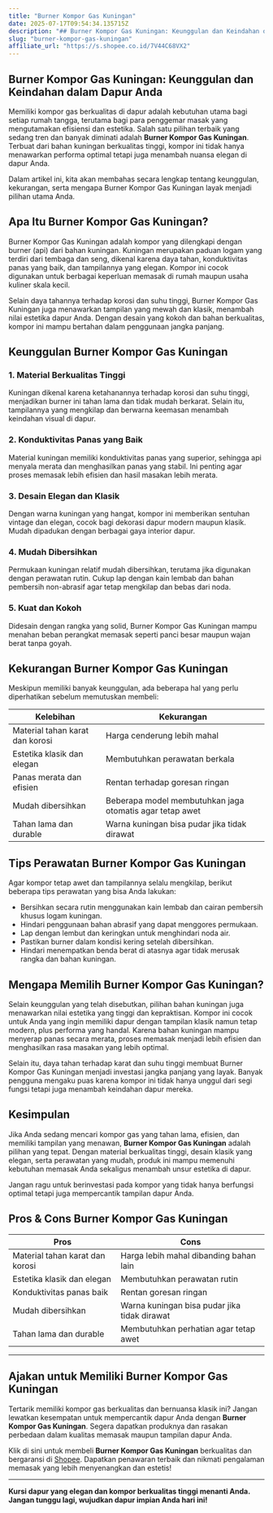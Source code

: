 ```yaml
---
title: "Burner Kompor Gas Kuningan"
date: 2025-07-17T09:54:34.135715Z
description: "## Burner Kompor Gas Kuningan: Keunggulan dan Keindahan dalam Dapur Anda..."
slug: "burner-kompor-gas-kuningan"
affiliate_url: "https://s.shopee.co.id/7V44C68VX2"
---
```

## Burner Kompor Gas Kuningan: Keunggulan dan Keindahan dalam Dapur Anda

Memiliki kompor gas berkualitas di dapur adalah kebutuhan utama bagi setiap rumah tangga, terutama bagi para penggemar masak yang mengutamakan efisiensi dan estetika. Salah satu pilihan terbaik yang sedang tren dan banyak diminati adalah **Burner Kompor Gas Kuningan**. Terbuat dari bahan kuningan berkualitas tinggi, kompor ini tidak hanya menawarkan performa optimal tetapi juga menambah nuansa elegan di dapur Anda.

Dalam artikel ini, kita akan membahas secara lengkap tentang keunggulan, kekurangan, serta mengapa Burner Kompor Gas Kuningan layak menjadi pilihan utama Anda.

## Apa Itu Burner Kompor Gas Kuningan?

Burner Kompor Gas Kuningan adalah kompor yang dilengkapi dengan burner (api) dari bahan kuningan. Kuningan merupakan paduan logam yang terdiri dari tembaga dan seng, dikenal karena daya tahan, konduktivitas panas yang baik, dan tampilannya yang elegan. Kompor ini cocok digunakan untuk berbagai keperluan memasak di rumah maupun usaha kuliner skala kecil.

Selain daya tahannya terhadap korosi dan suhu tinggi, Burner Kompor Gas Kuningan juga menawarkan tampilan yang mewah dan klasik, menambah nilai estetika dapur Anda. Dengan desain yang kokoh dan bahan berkualitas, kompor ini mampu bertahan dalam penggunaan jangka panjang.

## Keunggulan Burner Kompor Gas Kuningan

### 1. Material Berkualitas Tinggi
Kuningan dikenal karena ketahanannya terhadap korosi dan suhu tinggi, menjadikan burner ini tahan lama dan tidak mudah berkarat. Selain itu, tampilannya yang mengkilap dan berwarna keemasan menambah keindahan visual di dapur.

### 2. Konduktivitas Panas yang Baik
Material kuningan memiliki konduktivitas panas yang superior, sehingga api menyala merata dan menghasilkan panas yang stabil. Ini penting agar proses memasak lebih efisien dan hasil masakan lebih merata.

### 3. Desain Elegan dan Klasik
Dengan warna kuningan yang hangat, kompor ini memberikan sentuhan vintage dan elegan, cocok bagi dekorasi dapur modern maupun klasik. Mudah dipadukan dengan berbagai gaya interior dapur.

### 4. Mudah Dibersihkan
Permukaan kuningan relatif mudah dibersihkan, terutama jika digunakan dengan perawatan rutin. Cukup lap dengan kain lembab dan bahan pembersih non-abrasif agar tetap mengkilap dan bebas dari noda.

### 5. Kuat dan Kokoh
Didesain dengan rangka yang solid, Burner Kompor Gas Kuningan mampu menahan beban perangkat memasak seperti panci besar maupun wajan berat tanpa goyah.

## Kekurangan Burner Kompor Gas Kuningan

Meskipun memiliki banyak keunggulan, ada beberapa hal yang perlu diperhatikan sebelum memutuskan membeli:

| Kelebihan                            | Kekurangan                          |
|--------------------------------------|-------------------------------------|
| Material tahan karat dan korosi     | Harga cenderung lebih mahal       |
| Estetika klasik dan elegan          | Membutuhkan perawatan berkala     |
| Panas merata dan efisien             | Rentan terhadap goresan ringan    |
| Mudah dibersihkan                   | Beberapa model membutuhkan jaga otomatis agar tetap awet |
| Tahan lama dan durable             | Warna kuningan bisa pudar jika tidak dirawat |

## Tips Perawatan Burner Kompor Gas Kuningan

Agar kompor tetap awet dan tampilannya selalu mengkilap, berikut beberapa tips perawatan yang bisa Anda lakukan:

- Bersihkan secara rutin menggunakan kain lembab dan cairan pembersih khusus logam kuningan.
- Hindari penggunaan bahan abrasif yang dapat menggores permukaan.
- Lap dengan lembut dan keringkan untuk menghindari noda air.
- Pastikan burner dalam kondisi kering setelah dibersihkan.
- Hindari menempatkan benda berat di atasnya agar tidak merusak rangka dan bahan kuningan.

## Mengapa Memilih Burner Kompor Gas Kuningan?

Selain keunggulan yang telah disebutkan, pilihan bahan kuningan juga menawarkan nilai estetika yang tinggi dan kepraktisan. Kompor ini cocok untuk Anda yang ingin memiliki dapur dengan tampilan klasik namun tetap modern, plus performa yang handal. Karena bahan kuningan mampu menyerap panas secara merata, proses memasak menjadi lebih efisien dan menghasilkan rasa masakan yang lebih optimal.

Selain itu, daya tahan terhadap karat dan suhu tinggi membuat Burner Kompor Gas Kuningan menjadi investasi jangka panjang yang layak. Banyak pengguna mengaku puas karena kompor ini tidak hanya unggul dari segi fungsi tetapi juga menambah keindahan dapur mereka.

## Kesimpulan

Jika Anda sedang mencari kompor gas yang tahan lama, efisien, dan memiliki tampilan yang menawan, **Burner Kompor Gas Kuningan** adalah pilihan yang tepat. Dengan material berkualitas tinggi, desain klasik yang elegan, serta perawatan yang mudah, produk ini mampu memenuhi kebutuhan memasak Anda sekaligus menambah unsur estetika di dapur.

Jangan ragu untuk berinvestasi pada kompor yang tidak hanya berfungsi optimal tetapi juga mempercantik tampilan dapur Anda.

## Pros & Cons Burner Kompor Gas Kuningan

| **Pros**                         | **Cons**                                   |
|----------------------------------|--------------------------------------------|
| Material tahan karat dan korosi | Harga lebih mahal dibanding bahan lain  |
| Estetika klasik dan elegan      | Membutuhkan perawatan rutin            |
| Konduktivitas panas baik        | Rentan goresan ringan                  |
| Mudah dibersihkan               | Warna kuningan bisa pudar jika tidak dirawat |
| Tahan lama dan durable          | Membutuhkan perhatian agar tetap awet |

---

## Ajakan untuk Memiliki Burner Kompor Gas Kuningan

Tertarik memiliki kompor gas berkualitas dan bernuansa klasik ini? Jangan lewatkan kesempatan untuk mempercantik dapur Anda dengan **Burner Kompor Gas Kuningan**. Segera dapatkan produknya dan rasakan perbedaan dalam kualitas memasak maupun tampilan dapur Anda.

Klik di sini untuk membeli **Burner Kompor Gas Kuningan** berkualitas dan bergaransi di [Shopee](https://s.shopee.co.id/7V44C68VX2). Dapatkan penawaran terbaik dan nikmati pengalaman memasak yang lebih menyenangkan dan estetis!

---

**Kursi dapur yang elegan dan kompor berkualitas tinggi menanti Anda. Jangan tunggu lagi, wujudkan dapur impian Anda hari ini!**